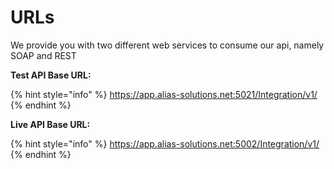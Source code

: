 # URLs

We provide you with two different web services to consume our api, namely SOAP and REST



**Test API Base URL:**

{% hint style="info" %}
https://app.alias-solutions.net:5021/Integration/v1/
{% endhint %}

**Live API Base URL:**

{% hint style="info" %}
https://app.alias-solutions.net:5002/Integration/v1/
{% endhint %}
